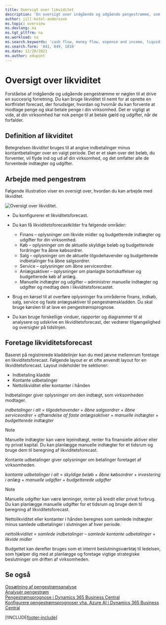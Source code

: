 ```yaml
---
title: Oversigt over likviditet
description: 'En oversigt over indgående og udgående pengestrømme, som medvirker til at forudsige penge, der skal modtages og betales.'
author: jill-kotel-andersson
ms.topic: overview
ms.devlang: na
ms.tgt_pltfrm: na
ms.workload: na
ms.search.keywords: 'cash flow, money flow, expense and income, liquidity, cash receipts minus cash payments'
ms.search.form: '841, 849, 1818'
ms.date: 12/20/2021
ms.author: edupont
---
```


# <a name="cash-flow-overview"></a>Oversigt over likviditet

Forståelse af indgående og udgående pengestrømme er nøglen til at drive en succesrig forretning. Du kan bruge likviditet til nemt for at oprette en kortfristet forecast, der forudsiger, hvordan og hvornår du kan forvente at modtage penge og skal betale penge i din virksomhed. Det er vigtigt at vide, at din virksomhed har nok penge til at betale gæld og udgifter, når de forfalder.

## <a name="definition-of-cash-flow"></a>Definition af likviditet

Betegnelsen *likviditet* bruges til at angive indbetalinger minus kontantbetalinger over en valgt periode. Det er et skøn over det beløb, du forventer, vil flyde ind og ud af din virksomhed, og det omfatter alle de forventede indtægter og udgifter.

## <a name="work-with-cash-flow"></a>Arbejde med pengestrøm

Følgende illustration viser en oversigt over, hvordan du kan arbejde med likviditet.

![Oversigt over likviditet.](media/finance_cash_flow_overview.png "Oversigt over likviditet")

- Du konfigurerer et likviditetsforecast.  

- Du kan få likviditetsforecastkilder fra følgende områder:  

  - Finans – oplysninger om likvide midler og budgetterede indtægter og udgifter for din virksomhed.  
  - Køb – oplysninger om de aktuelle skyldige beløb og budgetterede fordringer fra åbne købsordrer.  
  - Salg – oplysninger om de aktuelle tilgodehavender og budgetterede indbetalinger fra åbne salgsordrer.  
  - Service – oplysninger om åbne serviceordrer.  
  - Anlægsaktiver – oplysninger om planlagte bortskaffelser og budgetterede køb af anlæg.  
  - Manuelle indtægter og udgifter – administrer manuelle indtægter og udgifter og medtag dem i likviditetsforecastet.  
- Brug en kørsel til at overføre oplysninger fra områderne finans, indkøb, salg, service og faste anlægsaktiver til pengestrømskladden. Du skal bruge kørslen til at lave en pengestrømsprognose.  
- Du kan bruge forskellige vinduer, rapporter og diagrammer til at analysere og udskrive en likviditetsforecast, der vedrører tilgængelighed og oversigter på tidslinjen.  

## <a name="making-a-cash-flow-forecast"></a>Foretage likviditetsforecast

Baseret på registrerede kladdelinjer kan du med jævne mellemrum foretage en likviditetsforecast. Følgende layout er et ofte anvendt layout for en likviditetsforecast. Layout indeholder tre sektioner:

- Indbetaling kladde  
- Kontante udbetalinger  
- Nettolikviditet eller kontanter i hånden  

Indbetalinger giver oplysninger om den indtægt, som virksomheden modtager.

*indbetalinger i alt* = *tilgodehavender* + *åbne salgsordrer* + *åbne serviceordrer* + *afhændelse af faste anlægsaktiver* + *manuelle indtægter* + *budgetterede indtægter*

> [!NOTE]
> Manuelle indtægter kan være lejeindtægt, renter fra finansielle aktiver eller ny privat kapital. Du kan planlægge manuelle indtægter for et tidsrum og bruge dem til beregning af likviditetsforecast.

Kontante udbetalinger giver oplysninger om betalinger foretaget af virksomheden.

*kontante udbetalinger i alt* = *skyldige beløb* + *åbne købsordrer* + *investering i anlæg* + *manuelle udgifter* + *budgetterede udgifter*

> [!NOTE]
> Manuelle udgifter kan være lønninger, renter på kredit eller privat forbrug. Du kan planlægge manuelle udgifter for et tidsrum og bruge dem til beregning af likviditetsforecast.

Nettolikviditet eller kontanter i hånden beregnes som samlede indtægter minus samlede udbetalinger i slutningen af hver periode.

*nettolikviditet* = *samlede indbetalinger* – *samlede kontante udbetalinger* + *likvide midler*

Budgettet kan derefter bruges som et internt beslutningsværktøj til ledelsen, som hjælper dig med at planlægge og foretage vigtige strategiske beslutninger om driften af virksomheden.

## <a name="see-also"></a>Se også

[Opsætning af pengestrømsanalyse](finance-setup-cash-flow-analyses.md)  
[Analysér pengestrøm](finance-analyze-cash-flow.md)  
[Pengestrømsprognose i Dynamics 365 Business Central](/training/modules/forecast-cash-flow-dynamics-365-business-central/index)  
[Konfigurere pengestrømsprognoser vha. Azure AI i Dynamics 365 Business Central](/training/modules/setup-cash-flow-forecasts/)  

[!INCLUDE[footer-include](includes/footer-banner.md)]
